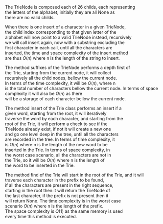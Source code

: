 <!--
Problem 5: Autocomplete with Tries

Provide an explanation for your answer, clearly organizing your thoughts into
concise and easy-to-understand language.

Focus on explaining the reasoning behind your decisions rather than giving a 
detailed description of the code. For instance, why did you choose a particular 
data structure? Additionally, discuss the efficiency of your solution in terms 
of time and space complexity. If necessary, you can support your explanation 
with code snippets or mathematical formulas. For guidance on how to write 
formulas in markdown, refer to https://docs.github.com/en/get-started/writing-on-github/working-with-advanced-formatting/writing-mathematical-expressions.
-->

The TrieNode is composed each of 26 childs, each representing  
the letters of the alphabet, initially they are all None as  
there are no valid childs.

When there is one insert of a character in a given TrieNode,  
the child index corresponding to that given letter of the  
alphabet will now point to a valid TrieNode instead, recursively  
we will call insert again, now with a substring excluding the  
first character in each call, until all the characters are  
inserted, the time and space complexity of the insert method  
are thus $O(n)$ where n is the length of the string to insert.

The method suffixes of the TrieNode performs a depth first of  
the Trie, starting from the current node, it will collect  
recursively all the child nodes, bellow the current node.  
In terms of the time complexity, it will be $O(n)$, where n  
is the total number of characters bellow the current node.
In terms of space complexity it will also be $O(n)$ as there  
will be a storage of each character bellow the current node.  

The method insert of the Trie class performs an insert if a  
given word, starting from the root, it will iteratively  
traverse the word by each character, and starting from the  
root of the Trie, it will perform a check to see if the  
TrieNode already exist, if not it will create a new one  
and go one level deep in the tree, until all the characters  
are recorded in the tree. In terms of time complexity, it  
is $O(n)$ where n is the length of the new word to be  
inserted in the Trie. In terms of space complexity, in  
the worst case scenario, all the characters are not in  
the Trie, so it will be $O(n)$ where n is the length of  
the word to be inserted in the Trie.

The method find of the Trie will start in the root of the Trie,
and it will traverse each character in the prefix to be found,  
if all the characters are present in the right sequence,  
starting in the root then it will return the TrieNode of  
the last character, if the prefix is not present then it  
will return None. The time complexity is in the worst case  
scenario $O(n)$ where n is the length of the prefix.  
The space complexity is $O(1)$ as the same memory is used  
every time this method is executed.

